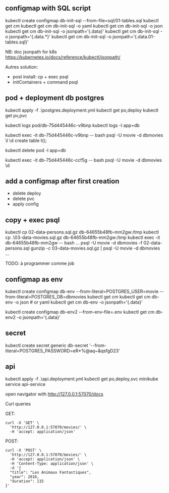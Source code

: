 ## configmap with SQL script
kubectl create configmap db-init-sql --from-file=sql/01-tables.sql 
kubectl get cm
kubectl get cm db-init-sql -o yaml
kubectl get cm db-init-sql -o json
kubectl get cm db-init-sql -o jsonpath='{.data}'
kubectl get cm db-init-sql -o jsonpath='{.data.*}'
kubectl get cm db-init-sql -o jsonpath='{.data.01-tables\.sql}'

NB: doc jsonpath for k8s
https://kubernetes.io/docs/reference/kubectl/jsonpath/

Autres solution: 
- post install: cp + exec psql
- initContainers + command psql

## pod + deployment db postgres
kubectl apply -f .\postgres.deployment.yml
kubectl get po,deploy
kubectl get pv,pvc

kubectl logs pod/db-75d445446c-v9bnp
kubectl logs -l app=db 

kubectl exec -it db-75d445446c-v9bnp -- bash
psql -U movie -d dbmovies
\l
\d
create table t();

kubectl delete pod -l app=db

kubectl exec -it db-75d445446c-ccf5g -- bash
psql -U movie -d dbmovies
\d


## add a configmap after first creation
- delete deploy
- delete pvc
- apply config

## copy + exec psql
kubectl cp  02-data-persons.sql.gz db-64655b48fb-mm2gw:/tmp
kubectl cp  .\03-data-movies.sql.gz db-64655b48fb-mm2gw:/tmp
kubectl exec -it db-64655b48fb-mm2gw -- bash
...
psql -U movie -d dbmovies -f 02-data-persons.sql
gunzip -c 03-data-movies.sql.gz | psql -U movie -d dbmovies
...

TODO: à programmer comme job

## configmap as env
kubectl create configmap db-env --from-literal=POSTGRES_USER=movie --from-literal=POSTGRES_DB=dbmovies 
kubectl get cm
kubectl get cm db-env -o json    # or yaml
kubectl get cm db-env -o jsonpath='{.data}'

kubectl create configmap db-env2 --from-env-file=.env
kubectl get cm db-env2 -o jsonpath='{.data}'

## secret
kubectl create secret generic db-secret '--from-literal=POSTGRES_PASSWORD=eR*%@aq~&qsfgD23'

## api
kubectl apply -f .\api.deployment.yml
kubectl get po,deploy,svc
minikube service api-service

open navigator with http://127.0.0.1:57070/docs

Curl queries

GET:
```
curl -X 'GET' \
  'http://127.0.0.1:57070/movies/' \
  -H 'accept: application/json'
```

POST:
```
curl -X 'POST' \
  'http://127.0.0.1:57070/movies/' \
  -H 'accept: application/json' \
  -H 'Content-Type: application/json' \
  -d '{
  "title": "Les Animaux Fantastiques",
  "year": 2016,
  "duration": 115
}'
```
















